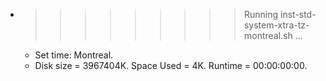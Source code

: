 * >>>>>>>>> Running inst-std-system-xtra-tz-montreal.sh ...
  * Set time: Montreal.
  * Disk size = 3967404K. Space Used = 4K. Runtime = 00:00:00:00.
